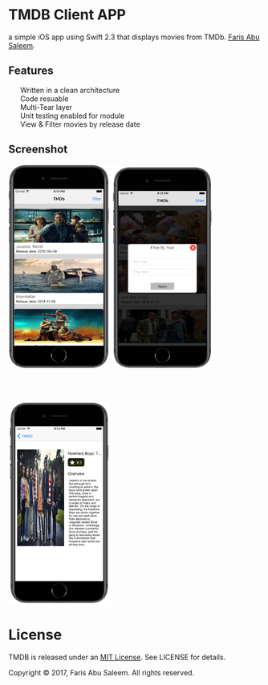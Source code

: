 TMDB Client APP
===========

a simple iOS app using Swift 2.3 that displays movies from TMDb. <a href ="http://goo.gl/eaohSg">Faris Abu Saleem</a>.

<h2>
<a id="user-content-features" class="anchor" href="#features" aria-hidden="true"><span class="octicon octicon-link">
</span></a>Features
</h2>

<ul class="task-list">
<li>Written in a clean architecture</li>
<li>Code resuable</li>
<li>Multi-Tear layer</li>
<li>Unit testing enabled for module</li>
<li>View & Filter movies by release date</li>
</ul>

<h2>
<a id="user-content-features" class="anchor" href="#features" aria-hidden="true"><span class="octicon octicon-link">
</span></a>Screenshot
</h2>


<div align="left">
     <img width="40%"  src="TMDb/screenshots/SimulatorScreen Shot1.png" alt="About screen" title="About screen"</img>
     <img width="40%"  src="TMDb/screenshots/SimulatorScreen Shot2.png" alt="About screen" title="About screen"</img>

</div>

<br/><br/>

<div align="left">
    <img width="40%"  src="TMDb/screenshots/SimulatorScreen Shot3.png" alt="About screen" title="About screen"</img>
</div>


<h1>License</h1>

TMDB is released under an <a href="http://opensource.org/licenses/MIT">MIT License</a>. See LICENSE for details.

Copyright © 2017, Faris Abu Saleem. All rights reserved.

